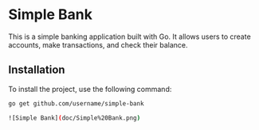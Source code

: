 # Simple Bank

This is a simple banking application built with Go. It allows users to create accounts, make transactions, and check their balance.

## Installation 

To install the project, use the following command:

```sh
go get github.com/username/simple-bank

![Simple Bank](doc/Simple%20Bank.png)